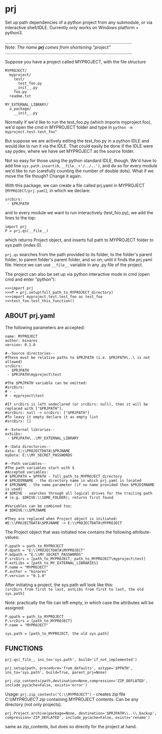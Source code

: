 # prj
Set up path dependencies of a python project from any submodule, or via interactive shell/IDLE.
Currently only works on Windows platform + python3.

........................................................................................................<br />
_Note: The name **prj** comes from shortening "project"_<br />
........................................................................................................

Suppose you have a project called MYPROJECT, with the file structure

```
MYPROJECT/
  myproject/
    test/
      test_foo.py
    __init__.py
    foo.py
  readme.txt
  
MY_EXTERNAL_LIBRARY/
  a_package/
    __init__.py
```

Normally if we'd like to run the test\_foo.py (which imports myproject.foo),
we'd open the cmd in MYPROJECT folder and type in `python -m myproject.test.test_foo"`

But suppose we are actively editing the test_foo.py in a python IDLE
and would like to run it via the IDLE. That could easily be done if the IDLE were
say pydev, where we have set MYPROJECT as the source folder.

Not so easy for those using the python standard IDLE, though. We'd have to add line 
`sys.path.insert(0,__file__+'/../..')`, and do so for every module we'd like to run 
(carefully counting the number of double dots). What if we move the file though?
Change it again.

With this package, we can create a file called prj.yaml in MYPROJECT (`MYPROJECT/prj.yaml`),
in which we declare:

```
srcDirs:
 - $PRJPATH
```
  
and to every module we want to run interactively (test_foo.py), we add the lines to the top:

 ```
 import prj
 P = prj.qs(__file__)
 ```
 
which returns Project object, and inserts full path to MYPROJECT folder to sys.path (index 0).

`prj.qs` searches from the path provided to its folder, to the folder's parent folder,
to parent folder's parent folder, and so on; until it finds the prj.yaml file.
Hence we can use `__file__` variable in any .py file of the project.

The project can also be set up via python interactive mode in cmd (open cmd and enter "python"):

```
>>>import prj
>>>P = prj.setup(full_path_to_MYPROJECT_directory)
>>>import myproject.test.test_foo as test_foo
>>>test_foo.test_this_function()
```
 
## ABOUT prj.yaml

The following parameters are accepted:

```
name: MYPROJECT
author: binares
version: 0.1.0

#--Source directories--
#These must be relative paths to $PRJPATH (i.e. $PRJPATH\..\ is not allowed)
srcDirs:
 - $PRJPATH
 - $PRJPATH\myproject\test
 
#The $PRJPATH variable can be omitted:
#srcDirs:
# - .
# - myproject\test 

#If srcDirs is left undeclared (or srcDirs: null), then it will be replaced with ["$PRJPATH"].
#srcDirs: null -> srcDirs: ["$PRJPATH"]
#To leavy it empty declare it as empty list
#srcDirs: []
 
#--External libraries--
extLibs:
 - $PRJPATH\..\MY_EXTERNAL_LIBRARY
 
#--Data directories--
data: E:\\PROJECTDATA\$PRJNAME
myData: E:\\MY_SECRET_PASSWORDS

#--Path variables--
#The path variables start with $
#Accepted variables:
# $PRJPATH = $PPATH - full_path_to_MYPROJECT_directory
# $PRJDIRNAME - the directory name in which prj.yaml is located
# $PRJNAME - the name parameter (if no name provided then $PRJDIRNAME is used)
# $DRIVE - searches through all logical drives for the trailing path
# (e.g. $DRIVE:\\SOME_FOLDER); returns first found

#Variables can be combined too:
# $DRIVE:\\$PRJNAME

#They are replaced when Project object is initiated:
#E:\\PROJECTDATA\$PRJNAME -> E:\\PROJECTDATA\MYPROJECT
```

The Project object that was initiated now contains the following attribute-values:

```
P.ppath = path_to_MYPROJECT
P.dpath = "E:\\PROJECTDATA\MYPROJECT"
P.mdpath = "E:\\MY_SECRET_PASSWORDS"
P.srcDirs = [path_to_MYPROJECT, path_to_MYPROJECT\myproject\test]
P.extLibs = [path_to_MY_EXTERNAL_LIBRARIES]
P.name = "MYPROJECT"
P.author = "binares"
P.version = "0.1.0"
```

After initiating a project, the sys.path will look like this:<br />
`[srcDirs from first to last, extLibs from first to last, the old sys.path]`

Note: practically the file can left empty, in which case the attributes will be assigned:<br />
```
P.ppath = path_to_MYPROJECT
P.srcDirs = [path_to_MYPROJECT]
P.name = "MYPROJECT"

sys.path = [path_to_MYPROJECT, the old sys.path]
```

## FUNCTIONS

`prj.qs(_file_, ins_to='sys.path', build='if_not_implemented')`

`prj.setup(path, procedure='from_defaults', astype='$PPATH', 
          ins_to='sys.path', build=True, parent_prj=None)`
          
`prj.zip_contents(path,destination=None,compression='ZIP_DEFLATED',
                 include_pycache=False, exists='error')`
                 
Usage: `prj.zip_contents("C:\\MYPROJECT")` - creates zip file *C:\\\\MYPROJECT.zip* 
containing MYPROJECT contents. Can be any directory (not only projects).
   
`prj.Project.archive(package=None, destination='$PRJPATH\\..\\_backup',
                    compression='ZIP_DEFLATED', include_pycache=False,
                    exists='rename')`
                    
same as zip_contents, but does so directly for the project at hand.


